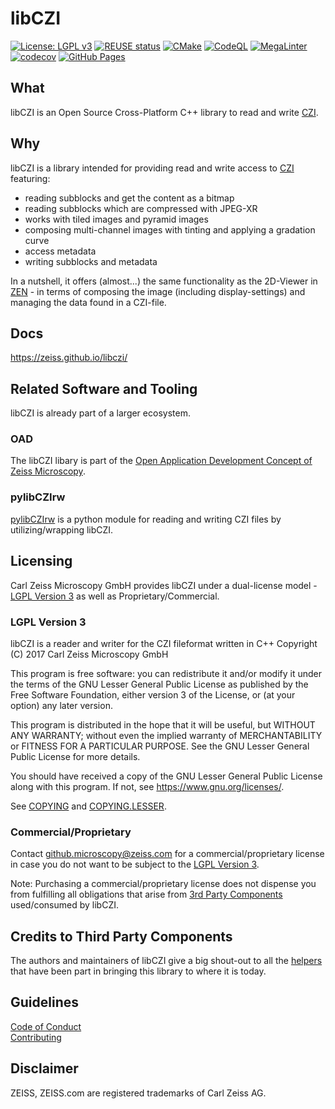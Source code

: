 # libCZI
[![License: LGPL v3](https://img.shields.io/badge/License-LGPL_v3-blue.svg)](https://www.gnu.org/licenses/lgpl-3.0)
[![REUSE status](https://api.reuse.software/badge/github.com/ZEISS/libczi)](https://api.reuse.software/info/github.com/ZEISS/libczi)
[![CMake](https://github.com/ZEISS/libczi/actions/workflows/cmake.yml/badge.svg?branch=main&event=push)](https://github.com/ZEISS/libczi/actions/workflows/cmake.yml)
[![CodeQL](https://github.com/ZEISS/libczi/actions/workflows/codeql.yml/badge.svg?branch=main&event=push)](https://github.com/ZEISS/libczi/actions/workflows/codeql.yml)
[![MegaLinter](https://github.com/ZEISS/libczi/actions/workflows/mega-linter.yml/badge.svg?branch=main&event=push)](https://github.com/ZEISS/libczi/actions/workflows/mega-linter.yml)
[![codecov](https://codecov.io/gh/ZEISS/libczi/branch/main/graph/badge.svg?token=AZ8dGsDrWU)](https://codecov.io/gh/ZEISS/libczi)
[![GitHub Pages](https://github.com/ZEISS/libczi/actions/workflows/pages.yml/badge.svg?branch=main&event=push)](https://github.com/ZEISS/libczi/actions/workflows/pages.yml)

## What
libCZI is an Open Source Cross-Platform C++ library to read and write [CZI](https://www.zeiss.com/microscopy/en/products/software/zeiss-zen/czi-image-file-format.html).

## Why
libCZI is a library intended for providing read and write access to [CZI](https://www.zeiss.com/microscopy/en/products/software/zeiss-zen/czi-image-file-format.html) featuring:

* reading subblocks and get the content as a bitmap
* reading subblocks which are compressed with JPEG-XR
* works with tiled images and pyramid images
* composing multi-channel images with tinting and applying a gradation curve
* access metadata
* writing subblocks and metadata

In a nutshell, it offers (almost...) the same functionality as the 2D-Viewer in [ZEN](https://www.zeiss.com/microscopy/en/products/software/zeiss-zen.html) - in terms of composing the image (including display-settings) and managing the data found in a CZI-file.

## Docs
https://zeiss.github.io/libczi/

## Related Software and Tooling
libCZI is already part of a larger ecosystem.

### OAD
The libCZI libary is part of the [Open Application Development Concept of Zeiss Microscopy](https://github.com/zeiss-microscopy/OAD).

### pylibCZIrw
[pylibCZIrw](https://pypi.org/project/pylibCZIrw/) is a python module for reading and writing CZI files by utilizing/wrapping libCZI.

## Licensing
Carl Zeiss Microscopy GmbH provides libCZI under a dual-license model - [LGPL Version 3](https://www.gnu.org/licenses/lgpl-3.0.en.html) as well as Proprietary/Commercial.

### LGPL Version 3
libCZI is a reader and writer for the CZI fileformat written in C++
Copyright (C) 2017 Carl Zeiss Microscopy GmbH

This program is free software: you can redistribute it and/or modify it under the terms of the GNU Lesser General Public License as published by the Free Software Foundation, either version 3 of the License, or (at your option) any later version.

This program is distributed in the hope that it will be useful, but WITHOUT ANY WARRANTY; without even the implied warranty of MERCHANTABILITY or FITNESS FOR A PARTICULAR PURPOSE. See the GNU Lesser General Public License for more details.

You should have received a copy of the GNU Lesser General Public License along with this program. If not, see <https://www.gnu.org/licenses/>.

See [COPYING](./COPYING) and [COPYING.LESSER](./COPYING.LESSER).

### Commercial/Proprietary
Contact github.microscopy@zeiss.com for a commercial/proprietary license in case you do not want to be subject to the [LGPL Version 3](#lgpl-version-3).  

Note: Purchasing a commercial/proprietary license does not dispense you from fulfilling all obligations that arise from [3rd Party Components](#credits-to-third-party-components) used/consumed by libCZI.

## Credits to Third Party Components
The authors and maintainers of libCZI give a big shout-out to all the [helpers](./THIRD_PARTY_LICENSES.txt) that have been part in bringing this library to where it is today.

## Guidelines
[Code of Conduct](./CODE_OF_CONDUCT.md)  
[Contributing](./CONTRIBUTING.md)

## Disclaimer
ZEISS, ZEISS.com are registered trademarks of Carl Zeiss AG.
